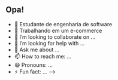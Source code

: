 ## Opa!

- 🌱 Estudante de engenharia de software
- 🔭 Trabalhando em um e-commerce
- 👯 I’m looking to collaborate on ...
- 🤔 I’m looking for help with ...
- 💬 Ask me about ...
- 📫 How to reach me: ...
- 😄 Pronouns: ...
- ⚡ Fun fact: ...
-->
